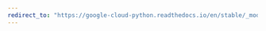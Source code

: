 ```yaml
---
redirect_to: "https://google-cloud-python.readthedocs.io/en/stable/_modules/google/cloud/vision_v1/proto/text_annotation_pb2.html"
---
```

